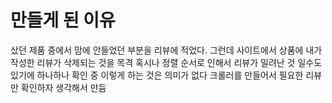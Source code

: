 # 만들게 된 이유 
샀던 제품 중에서 맘에 안들었던 부분을 리뷰에 적었다.
그런데 사이트에서 상품에 내가 작성한 리뷰가 삭제되는 것을 목격
혹시나 정렬 순서로 인해서 리뷰가 밀려난 것 일수도 있기에 하나하나 확인 중
이렇게 하는 것은 의미가 없다 크롤러를 만들어서 필요한 리뷰만 확인하자 생각해서 만듬
